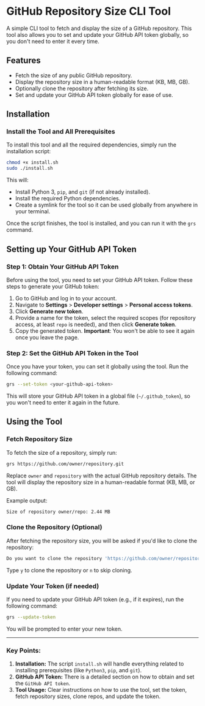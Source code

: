 
# GitHub Repository Size CLI Tool

A simple CLI tool to fetch and display the size of a GitHub repository. This tool also allows you to set and update your GitHub API token globally, so you don't need to enter it every time.

## Features

- Fetch the size of any public GitHub repository.
- Display the repository size in a human-readable format (KB, MB, GB).
- Optionally clone the repository after fetching its size.
- Set and update your GitHub API token globally for ease of use.

## Installation

### Install the Tool and All Prerequisites

To install this tool and all the required dependencies, simply run the installation script:

```bash
chmod +x install.sh
sudo ./install.sh
```
This will:

-   Install Python 3, `pip`, and `git` (if not already installed).
-   Install the required Python dependencies.
-   Create a symlink for the tool so it can be used globally from anywhere in your terminal.

Once the script finishes, the tool is installed, and you can run it with the `grs` command.

## Setting up Your GitHub API Token

### Step 1: Obtain Your GitHub API Token

Before using the tool, you need to set your GitHub API token. Follow these steps to generate your GitHub token:

1.  Go to GitHub and log in to your account.
2.  Navigate to **Settings** > **Developer settings** > **Personal access tokens**.
3.  Click **Generate new token**.
4.  Provide a name for the token, select the required scopes (for repository access, at least `repo` is needed), and then click **Generate token**.
5.  Copy the generated token. **Important**: You won't be able to see it again once you leave the page.

### Step 2: Set the GitHub API Token in the Tool

Once you have your token, you can set it globally using the tool. Run the following command:
```bash
grs --set-token <your-github-api-token>
```
This will store your GitHub API token in a global file (`~/.github_token`), so you won't need to enter it again in the future.

## Using the Tool

### Fetch Repository Size

To fetch the size of a repository, simply run:
```bash
grs https://github.com/owner/repository.git
```
Replace `owner` and `repository` with the actual GitHub repository details. The tool will display the repository size in a human-readable format (KB, MB, or GB).

Example output:
```bash
Size of repository owner/repo: 2.44 MB
```
### Clone the Repository (Optional)

After fetching the repository size, you will be asked if you'd like to clone the repository:
```bash
Do you want to clone the repository 'https://github.com/owner/repository.git'? (y/n):
```
Type `y` to clone the repository or `n` to skip cloning.

### Update Your Token (if needed)

If you need to update your GitHub API token (e.g., if it expires), run the following command:
```bash
grs --update-token
```
You will be prompted to enter your new token.

---
### Key Points: 
1. **Installation:** The script `install.sh` will handle everything related to installing prerequisites (like `Python3`, `pip`, and `git`). 
2. **GitHub API Token:** There is a detailed section on how to obtain and set the `GitHub API token`. 
3. **Tool Usage:** Clear instructions on how to use the tool, set the token, fetch repository sizes, clone repos, and update the token.